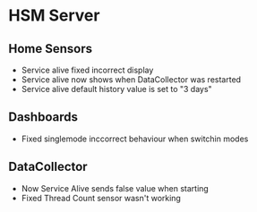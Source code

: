 # HSM Server

## Home Sensors

* Service alive fixed incorrect display
* Service alive now shows when DataCollector was restarted
* Service alive default history value is set to "3 days"

## Dashboards

* Fixed singlemode inccorrect behaviour when switchin modes

## DataCollector

* Now Service Alive sends false value when starting
* Fixed Thread Count sensor wasn't working
